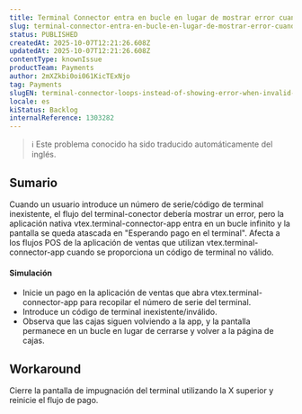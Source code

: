 ```yaml
---
title: Terminal Connector entra en bucle en lugar de mostrar error cuando se introduce un código de terminal no válido (Sales App POS)
slug: terminal-connector-entra-en-bucle-en-lugar-de-mostrar-error-cuando-se-introduce-un-codigo-de-terminal-no-valido-sales-app-pos
status: PUBLISHED
createdAt: 2025-10-07T12:21:26.608Z
updatedAt: 2025-10-07T12:21:26.608Z
contentType: knownIssue
productTeam: Payments
author: 2mXZkbi0oi061KicTExNjo
tag: Payments
slugEN: terminal-connector-loops-instead-of-showing-error-when-invalid-terminal-code-is-entered-sales-app-pos
locale: es
kiStatus: Backlog
internalReference: 1303282
---
```


>ℹ️ Este problema conocido ha sido traducido automáticamente del inglés.

## Sumario


Cuando un usuario introduce un número de serie/código de terminal inexistente, el flujo del terminal-conector debería mostrar un error, pero la aplicación nativa vtex.terminal-connector-app entra en un bucle infinito y la pantalla se queda atascada en "Esperando pago en el terminal".
Afecta a los flujos POS de la aplicación de ventas que utilizan vtex.terminal-connector-app cuando se proporciona un código de terminal no válido.


#### Simulación



- Inicie un pago en la aplicación de ventas que abra vtex.terminal-connector-app para recopilar el número de serie del terminal.
- Introduce un código de terminal inexistente/inválido.
- Observa que las cajas siguen volviendo a la app, y la pantalla permanece en un bucle en lugar de cerrarse y volver a la página de cajas.

## Workaround


Cierre la pantalla de impugnación del terminal utilizando la X superior y reinicie el flujo de pago.



